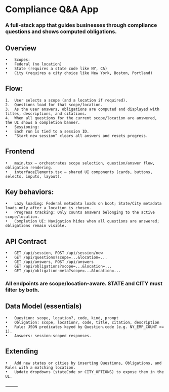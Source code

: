# Compliance Q&A App

### A full-stack app that guides businesses through compliance questions and shows computed obligations.

## Overview
	•	Scopes:
	•	Federal (no location)
	•	State (requires a state code like NY, CA)
	•	City (requires a city choice like New York, Boston, Portland)
## Flow:
	1.	User selects a scope (and a location if required).
	2.	Questions load for that scope/location.
	3.	As the user answers, obligations are computed and displayed with titles, descriptions, and citations.
	4.	When all questions for the current scope/location are answered, the UI shows a completion banner.
	•	Sessioning:
	•	Each run is tied to a session ID.
	•	“Start new session” clears all answers and resets progress.

## Frontend
	•	main.tsx — orchestrates scope selection, question/answer flow, obligation rendering.
	•	interfaceElements.tsx — shared UI components (cards, buttons, selects, inputs, layout).

## Key behaviors:
	•	Lazy loading: Federal metadata loads on boot; State/City metadata loads only after a location is chosen.
	•	Progress tracking: Only counts answers belonging to the active scope/location.
	•	Completion UI: Navigation hides when all questions are answered; obligations remain visible.

## API Contract
	•	GET /api/session, POST /api/session/new
	•	GET /api/questions?scope=...&location=...
	•	GET /api/answers, POST /api/answers
	•	GET /api/obligations?scope=...&location=...
	•	GET /api/obligation-meta?scope=...&location=...

### All endpoints are scope/location-aware. STATE and CITY must filter by both.

## Data Model (essentials)
	•	Question: scope, location?, code, kind, prompt
	•	Obligation: scope, location?, code, title, citation, description
	•	Rule: JSON predicates keyed by Question.code (e.g. NY_EMP_COUNT >= 1).
	•	Answers: session-scoped responses.

## Extending
	•	Add new states or cities by inserting Questions, Obligations, and Rules with a matching location.
	•	Update dropdowns (stateCode or CITY_OPTIONS) to expose them in the UI.

⸻
